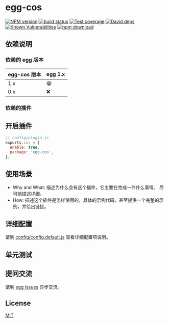 # egg-cos

[![NPM version][npm-image]][npm-url]
[![build status][travis-image]][travis-url]
[![Test coverage][codecov-image]][codecov-url]
[![David deps][david-image]][david-url]
[![Known Vulnerabilities][snyk-image]][snyk-url]
[![npm download][download-image]][download-url]

[npm-image]: https://img.shields.io/npm/v/egg-cos.svg?style=flat-square
[npm-url]: https://npmjs.org/package/egg-cos
[travis-image]: https://img.shields.io/travis/eggjs/egg-cos.svg?style=flat-square
[travis-url]: https://travis-ci.org/eggjs/egg-cos
[codecov-image]: https://img.shields.io/codecov/c/github/eggjs/egg-cos.svg?style=flat-square
[codecov-url]: https://codecov.io/github/eggjs/egg-cos?branch=master
[david-image]: https://img.shields.io/david/eggjs/egg-cos.svg?style=flat-square
[david-url]: https://david-dm.org/eggjs/egg-cos
[snyk-image]: https://snyk.io/test/npm/egg-cos/badge.svg?style=flat-square
[snyk-url]: https://snyk.io/test/npm/egg-cos
[download-image]: https://img.shields.io/npm/dm/egg-cos.svg?style=flat-square
[download-url]: https://npmjs.org/package/egg-cos

<!--
Description here.
-->

## 依赖说明

### 依赖的 egg 版本

egg-cos 版本 | egg 1.x
--- | ---
1.x | 😁
0.x | ❌

### 依赖的插件
<!--

如果有依赖其它插件，请在这里特别说明。如

- security
- multipart

-->

## 开启插件

```js
// config/plugin.js
exports.cos = {
  enable: true,
  package: 'egg-cos',
};
```

## 使用场景

- Why and What: 描述为什么会有这个插件，它主要在完成一件什么事情。
尽可能描述详细。
- How: 描述这个插件是怎样使用的，具体的示例代码，甚至提供一个完整的示例，并给出链接。

## 详细配置

请到 [config/config.default.js](config/config.default.js) 查看详细配置项说明。

## 单元测试

<!-- 描述如何在单元测试中使用此插件，例如 schedule 如何触发。无则省略。-->

## 提问交流

请到 [egg issues](https://github.com/eggjs/egg/issues) 异步交流。

## License

[MIT](LICENSE)
